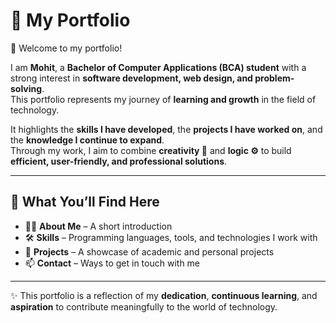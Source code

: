 # 💼 My Portfolio  

👋 Welcome to my portfolio!  

I am **Mohit**, a **Bachelor of Computer Applications (BCA) student** with a strong interest in **software development, web design, and problem-solving**.  
This portfolio represents my journey of **learning and growth** in the field of technology.  

It highlights the **skills I have developed**, the **projects I have worked on**, and the **knowledge I continue to expand**.  
Through my work, I aim to combine **creativity 🎨** and **logic ⚙️** to build **efficient, user-friendly, and professional solutions**.  

---

## 📌 What You’ll Find Here  

- 👨‍💻 **About Me** – A short introduction  
- 🛠️ **Skills** – Programming languages, tools, and technologies I work with  
- 🚀 **Projects** – A showcase of academic and personal projects  
- 📫 **Contact** – Ways to get in touch with me  

---

✨ This portfolio is a reflection of my **dedication**, **continuous learning**, and **aspiration** to contribute meaningfully to the world of technology.  
